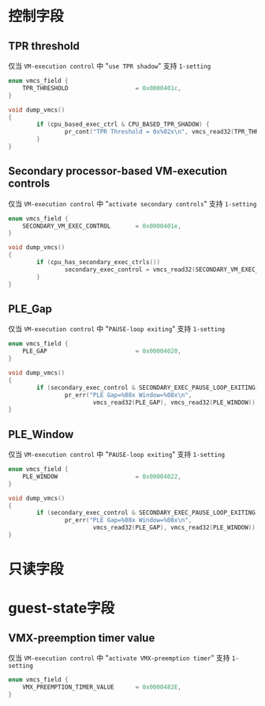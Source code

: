 
# 控制字段

## TPR threshold

仅当 `VM-execution control` 中 "`use TPR shadow`" 支持 `1-setting`

```cpp
enum vmcs_field {
    TPR_THRESHOLD                   = 0x0000401c,
}
```

```cpp
void dump_vmcs()
{
        if (cpu_based_exec_ctrl & CPU_BASED_TPR_SHADOW) {
                pr_cont("TPR Threshold = 0x%02x\n", vmcs_read32(TPR_THRESHOLD));
        }
}
```

## Secondary processor-based VM-execution controls

仅当 `VM-execution control` 中 "`activate secondary controls`" 支持 `1-setting`

```cpp
enum vmcs_field {
    SECONDARY_VM_EXEC_CONTROL       = 0x0000401e,
}
```

```cpp
void dump_vmcs()
{
        if (cpu_has_secondary_exec_ctrls())
                secondary_exec_control = vmcs_read32(SECONDARY_VM_EXEC_CONTROL)
        }
}
```

## PLE_Gap

仅当 `VM-execution control` 中 "`PAUSE-loop exiting`" 支持 `1-setting`

```cpp
enum vmcs_field {
    PLE_GAP                         = 0x00004020,
}
```

```cpp
void dump_vmcs()
{
        if (secondary_exec_control & SECONDARY_EXEC_PAUSE_LOOP_EXITING)
                pr_err("PLE Gap=%08x Window=%08x\n",
                        vmcs_read32(PLE_GAP), vmcs_read32(PLE_WINDOW));
}
```

## PLE_Window

仅当 `VM-execution control` 中 "`PAUSE-loop exiting`" 支持 `1-setting`

```cpp
enum vmcs_field {
    PLE_WINDOW                      = 0x00004022,
}
```

```cpp
void dump_vmcs()
{
        if (secondary_exec_control & SECONDARY_EXEC_PAUSE_LOOP_EXITING)
                pr_err("PLE Gap=%08x Window=%08x\n",
                        vmcs_read32(PLE_GAP), vmcs_read32(PLE_WINDOW));
}
```

# 只读字段

# guest-state字段

## VMX-preemption timer value

仅当 `VM-execution control` 中 "`activate VMX-preemption timer`" 支持 `1-setting`

```cpp
enum vmcs_field {
    VMX_PREEMPTION_TIMER_VALUE      = 0x0000482E,
}
```

```cpp

```
